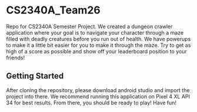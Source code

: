 # CS2340A_Team26
Repo for CS2340A Semester Project. We created a dungeon crawler application where your goal is to navigate your character through a maze filled with deadly creatures before you run out of health. We have powerups to make it a little bit easier for you to make it through the maze. Try to get as high of a score as possible and show off your leaderboard position to your friends!

## Getting Started

After cloning the repository, please download android studio and import the project into there. We recommend running this application on Pixel 4 XL API 34 for best results. From there, you should be ready to play! Have fun!

